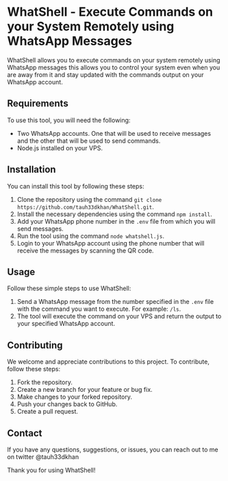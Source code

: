 # WhatShell - Execute Commands on your System Remotely using WhatsApp Messages

WhatShell allows you to execute commands on your system remotely using WhatsApp messages this allows you to control your system even when you are away from it and stay updated with the commands output on your WhatsApp account.

## Requirements

To use this tool, you will need the following:

- Two WhatsApp accounts. One that will be used to receive messages and the other that will be used to send commands.
- Node.js installed on your VPS.

## Installation

You can install this tool by following these steps:

1. Clone the repository using the command `git clone https://github.com/tauh33dkhan/WhatShell.git`.
2. Install the necessary dependencies using the command `npm install`.
3. Add your WhatsApp phone number in the `.env` file from which you will send messages.
4. Run the tool using the command `node whatshell.js`.
5. Login to your WhatsApp account using the phone number that will receive the messages by scanning the QR code.

## Usage

Follow these simple steps to use WhatShell:

1. Send a WhatsApp message from the number specified in the `.env` file with the command you want to execute. For example: `/ls`.
2. The tool will execute the command on your VPS and return the output to your specified WhatsApp account.

## Contributing

We welcome and appreciate contributions to this project. To contribute, follow these steps:

1. Fork the repository.
2. Create a new branch for your feature or bug fix.
3. Make changes to your forked repository.
4. Push your changes back to GitHub.
5. Create a pull request.

## Contact

If you have any questions, suggestions, or issues, you can reach out to me on twitter @tauh33dkhan

Thank you for using WhatShell!
